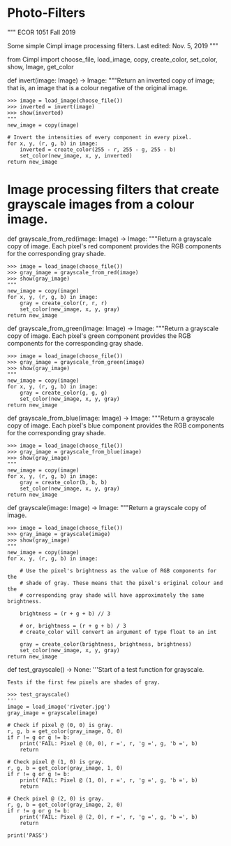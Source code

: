 # Photo-Filters
""" ECOR 1051 Fall 2019

Some simple Cimpl image processing filters.
Last edited: Nov. 5, 2019
"""

from Cimpl import choose_file, load_image, copy, create_color, set_color,\
                  show, Image, get_color

def invert(image: Image) -> Image:
    """Return an inverted copy of image; that is, an image that is a colour 
    negative of the original image.
    
    >>> image = load_image(choose_file())
    >>> inverted = invert(image)
    >>> show(inverted)
    """
    new_image = copy(image)
    
    # Invert the intensities of every component in every pixel.
    for x, y, (r, g, b) in image:
        inverted = create_color(255 - r, 255 - g, 255 - b)
        set_color(new_image, x, y, inverted)
    return new_image

# Image processing filters that create grayscale images from a colour image.

def grayscale_from_red(image: Image) -> Image:
    """Return a grayscale copy of image. Each pixel's red component provides
    the RGB components for the corresponding gray shade.
    
    >>> image = load_image(choose_file()) 
    >>> gray_image = grayscale_from_red(image)
    >>> show(gray_image)     
    """
    new_image = copy(image)
    for x, y, (r, g, b) in image:
        gray = create_color(r, r, r)
        set_color(new_image, x, y, gray)       
    return new_image
        
def grayscale_from_green(image: Image) -> Image:
    """Return a grayscale copy of image. Each pixel's green component provides
    the RGB components for the corresponding gray shade.
    
    >>> image = load_image(choose_file())
    >>> gray_image = grayscale_from_green(image)
    >>> show(gray_image)
    """
    new_image = copy(image)
    for x, y, (r, g, b) in image:
        gray = create_color(g, g, g)    
        set_color(new_image, x, y, gray)       
    return new_image

def grayscale_from_blue(image: Image) -> Image:
    """Return a grayscale copy of image. Each pixel's blue component provides
    the RGB components for the corresponding gray shade.
    
    >>> image = load_image(choose_file())
    >>> gray_image = grayscale_from_blue(image)
    >>> show(gray_image)
    """
    new_image = copy(image)
    for x, y, (r, g, b) in image:
        gray = create_color(b, b, b)      
        set_color(new_image, x, y, gray)        
    return new_image

def grayscale(image: Image) -> Image:
    """Return a grayscale copy of image.
   
    >>> image = load_image(choose_file())
    >>> gray_image = grayscale(image)
    >>> show(gray_image)
    """
    new_image = copy(image)
    for x, y, (r, g, b) in image:

        # Use the pixel's brightness as the value of RGB components for the 
        # shade of gray. These means that the pixel's original colour and the
        # corresponding gray shade will have approximately the same brightness.
        
        brightness = (r + g + b) // 3
        
        # or, brightness = (r + g + b) / 3
        # create_color will convert an argument of type float to an int
        
        gray = create_color(brightness, brightness, brightness)
        set_color(new_image, x, y, gray)      
    return new_image
    
def test_grayscale() -> None:
    '''Start of a test function for grayscale.
    
    Tests if the first few pixels are shades of gray.
    
    >>> test_grayscale()
    '''
    image = load_image('riveter.jpg')
    gray_image = grayscale(image)
    
    # Check if pixel @ (0, 0) is gray.
    r, g, b = get_color(gray_image, 0, 0)
    if r != g or g != b:
        print('FAIL: Pixel @ (0, 0), r =', r, 'g =', g, 'b =', b)
        return
    
    # Check pixel @ (1, 0) is gray.
    r, g, b = get_color(gray_image, 1, 0)
    if r != g or g != b:
        print('FAIL: Pixel @ (1, 0), r =', r, 'g =', g, 'b =', b)
        return
    
    # Check pixel @ (2, 0) is gray.
    r, g, b = get_color(gray_image, 2, 0)
    if r != g or g != b:
        print('FAIL: Pixel @ (2, 0), r =', r, 'g =', g, 'b =', b)
        return    
    
    print('PASS')



    
